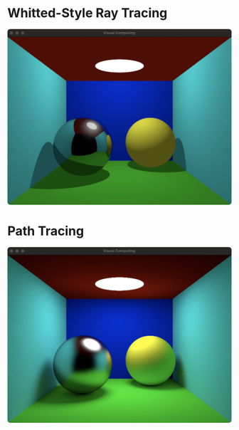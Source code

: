 # Whitted-Style Ray Tracing

![ray-tracing](https://github.com/SqwrIwy/ray-tracing/blob/master/figures/ray-tracing.jpeg)

# Path Tracing

![path-tracing](https://github.com/SqwrIwy/ray-tracing/blob/master/figures/path-tracing.jpeg)
